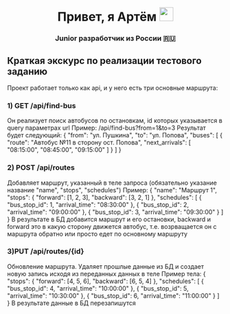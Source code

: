 <h1 align="center"> Привет, я Артём
<img src="https://github.com/blackcater/blackcater/raw/main/images/Hi.gif" height="32"/>
</h1>
<h3 align="center">Junior разработчик из России 🇷🇺</h3>
<h2>Краткая экскурс по реализации тестового заданию</h2>
Проект работает только как api, и у него есть три основные маршрута:
<h3>1) GET /api/find-bus </h3>
Он реализует поиск автобусов по остановкам, id которых указывается в query параметрах url
Пример: /api/find-bus?from=1&to=3
Результат будет следующий: 
{
    "from": "ул. Пушкина",
    "to": "ул. Попова",
    "buses": [
        {
            "route": "Автобус №11 в сторону ост. Попова",
            "next_arrivals": [
                "08:15:00",
                "08:45:00",
                "09:15:00"
            ]
        }
    ]
}
<h3>2) POST /api/routes </h3>
Добавляет маршрут, указанный в теле запроса (обязательно указание название "name", "stops", "schedules")
Пример: 
{
    "name": "Маршрут 1",
    "stops": {
        "forward": [1, 2, 3],
        "backward": [3, 2, 1]
    },
    "schedules": [
        { "bus_stop_id": 1, "arrival_time": "08:30:00" },
        { "bus_stop_id": 2, "arrival_time": "09:00:00" },
        { "bus_stop_id": 3, "arrival_time": "09:30:00" }
    ]
}
В результате в БД добавится маршрут и его остановки, backward и forward это в какую сторону движется автобус, т.е. возрващается он с маршрута обратно или просто едет по основному маршруту 

<h3>3)PUT /api/routes/{id}</h3>
Обновление маршрута. Удаляет прошлые данные из БД и создает новую запись исходя из переданных данных в теле
Пример тела:
{
    "stops": {
        "forward": [4, 5, 6],
        "backward": [6, 5, 4]
    },
    "schedules": [
        { "bus_stop_id": 4, "arrival_time": "10:00:00" },
        { "bus_stop_id": 5, "arrival_time": "10:30:00" },
        { "bus_stop_id": 6, "arrival_time": "11:00:00" }
    ]
}
В результате данные в БД перезапишутся
